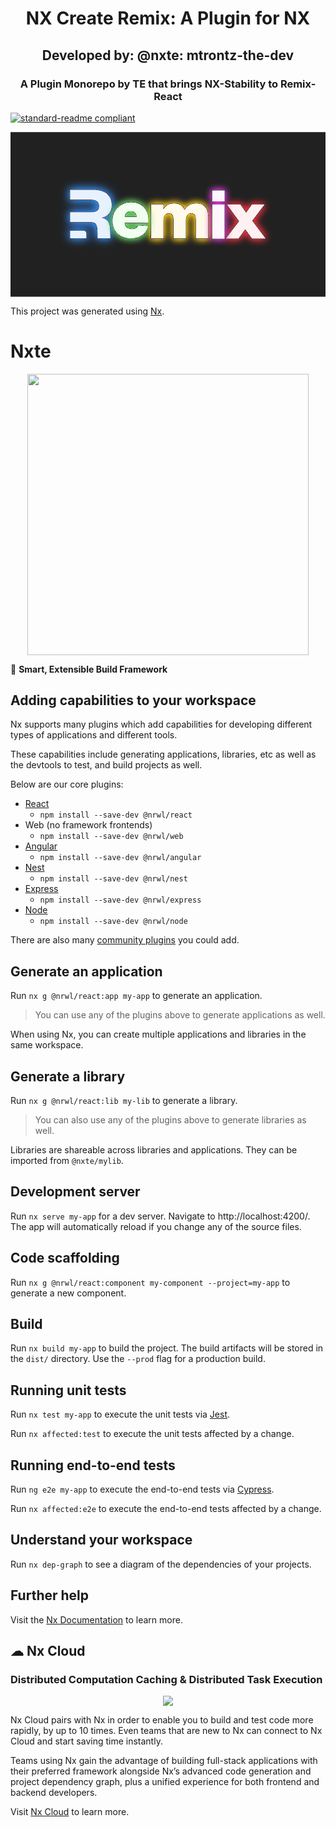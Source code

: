 <h1 style="text-align: center;">NX Create Remix: A Plugin for NX</h1>
<h2 style="text-align: center;">Developed by: @nxte: mtrontz-the-dev</h2>
<h3 style="text-align: center;">A Plugin Monorepo by TE that brings NX-Stability to Remix-React</h3>

[![standard-readme compliant](https://img.shields.io/badge/readme%20style-standard-brightgreen.svg?style=flat-square)](https://github.com/RichardLitt/standard-readme)

<p style="text-align: center;"><svg width="600" height="314" viewBox="0 0 1200 627" fill="none" xmlns="http://www.w3.org/2000/svg">
<rect width="1200" height="627" fill="#212121"/>
<g filter="url(#filter0_dd_351_34)">
<path fill-rule="evenodd" clip-rule="evenodd" d="M378.744 361.947C380.387 383.214 380.387 393.183 380.387 404.065H331.558C331.558 401.694 331.6 399.526 331.642 397.327C331.774 390.492 331.912 383.365 330.813 368.971C329.361 347.899 320.356 343.216 303.798 343.216H289.128H227V304.876H306.122C327.037 304.876 337.494 298.464 337.494 281.489C337.494 266.563 327.037 257.517 306.122 257.517H227V220H314.836C362.186 220 385.716 242.536 385.716 278.535C385.716 305.461 369.158 323.021 346.79 325.948C365.672 329.753 376.71 340.582 378.744 361.947Z" fill="#E8F2FF"/>
<path d="M227 404.065V375.483H278.63C287.254 375.483 289.126 381.929 289.126 385.772V404.065H227Z" fill="#E8F2FF"/>
</g>
<g filter="url(#filter1_dd_351_34)">
<path d="M967.943 275.524H919.548L897.523 306.474L876.079 275.524H824.206L870.862 339.467L820.148 405.745H868.544L894.336 370.416L920.127 405.745H972L920.996 337.423L967.943 275.524Z" fill="#FFF0F1"/>
</g>
<g filter="url(#filter2_dd_351_34)">
<path d="M663.111 297.105C657.605 281.922 645.723 271.411 622.83 271.411C603.414 271.411 589.504 280.171 582.549 294.477V274.915H535.602V405.135H582.549V341.193C582.549 321.631 588.055 308.784 603.414 308.784C617.614 308.784 621.091 318.127 621.091 335.938V405.135H668.038V341.193C668.038 321.631 673.254 308.784 688.903 308.784C703.102 308.784 706.29 318.127 706.29 335.938V405.135H753.237V323.383C753.237 296.229 742.804 271.411 707.16 271.411C685.425 271.411 670.066 282.506 663.111 297.105Z" fill="#FFFAEA"/>
</g>
<g filter="url(#filter3_dd_351_34)">
<path d="M486.716 354.599C482.369 364.818 474.255 369.197 461.504 369.197C447.304 369.197 435.712 361.606 434.553 345.547H525.258V332.409C525.258 297.08 502.365 267.298 459.185 267.298C418.904 267.298 388.766 296.788 388.766 337.956C388.766 379.416 418.325 404.526 459.765 404.526C493.961 404.526 517.724 387.884 524.389 358.102L486.716 354.599ZM435.133 322.773C436.871 310.51 443.537 301.167 458.606 301.167C472.516 301.167 480.05 311.094 480.63 322.773H435.133Z" fill="#F1FFF0"/>
</g>
<g filter="url(#filter4_dd_351_34)">
<path d="M768.592 275.78V406H815.538V275.78H768.592ZM768.302 263.517H815.828V222.056H768.302V263.517Z" fill="#FFF7FF"/>
</g>
<defs>
<filter id="filter0_dd_351_34" x="185" y="178" width="242.715" height="268.065" filterUnits="userSpaceOnUse" color-interpolation-filters="sRGB">
<feFlood flood-opacity="0" result="BackgroundImageFix"/>
<feColorMatrix in="SourceAlpha" type="matrix" values="0 0 0 0 0 0 0 0 0 0 0 0 0 0 0 0 0 0 127 0" result="hardAlpha"/>
<feOffset/>
<feGaussianBlur stdDeviation="21"/>
<feComposite in2="hardAlpha" operator="out"/>
<feColorMatrix type="matrix" values="0 0 0 0 0.223529 0 0 0 0 0.572549 0 0 0 0 1 0 0 0 1 0"/>
<feBlend mode="normal" in2="BackgroundImageFix" result="effect1_dropShadow_351_34"/>
<feColorMatrix in="SourceAlpha" type="matrix" values="0 0 0 0 0 0 0 0 0 0 0 0 0 0 0 0 0 0 127 0" result="hardAlpha"/>
<feOffset/>
<feGaussianBlur stdDeviation="14"/>
<feComposite in2="hardAlpha" operator="out"/>
<feColorMatrix type="matrix" values="0 0 0 0 0.223529 0 0 0 0 0.572549 0 0 0 0 1 0 0 0 0.9 0"/>
<feBlend mode="normal" in2="effect1_dropShadow_351_34" result="effect2_dropShadow_351_34"/>
<feBlend mode="normal" in="SourceGraphic" in2="effect2_dropShadow_351_34" result="shape"/>
</filter>
<filter id="filter1_dd_351_34" x="788.148" y="243.524" width="215.852" height="194.22" filterUnits="userSpaceOnUse" color-interpolation-filters="sRGB">
<feFlood flood-opacity="0" result="BackgroundImageFix"/>
<feColorMatrix in="SourceAlpha" type="matrix" values="0 0 0 0 0 0 0 0 0 0 0 0 0 0 0 0 0 0 127 0" result="hardAlpha"/>
<feOffset/>
<feGaussianBlur stdDeviation="14"/>
<feComposite in2="hardAlpha" operator="out"/>
<feColorMatrix type="matrix" values="0 0 0 0 0.960784 0 0 0 0 0.2 0 0 0 0 0.258824 0 0 0 1 0"/>
<feBlend mode="normal" in2="BackgroundImageFix" result="effect1_dropShadow_351_34"/>
<feColorMatrix in="SourceAlpha" type="matrix" values="0 0 0 0 0 0 0 0 0 0 0 0 0 0 0 0 0 0 127 0" result="hardAlpha"/>
<feOffset/>
<feGaussianBlur stdDeviation="16"/>
<feComposite in2="hardAlpha" operator="out"/>
<feColorMatrix type="matrix" values="0 0 0 0 0.960784 0 0 0 0 0.2 0 0 0 0 0.258824 0 0 0 1 0"/>
<feBlend mode="normal" in2="effect1_dropShadow_351_34" result="effect2_dropShadow_351_34"/>
<feBlend mode="normal" in="SourceGraphic" in2="effect2_dropShadow_351_34" result="shape"/>
</filter>
<filter id="filter2_dd_351_34" x="507.602" y="243.411" width="273.634" height="189.724" filterUnits="userSpaceOnUse" color-interpolation-filters="sRGB">
<feFlood flood-opacity="0" result="BackgroundImageFix"/>
<feColorMatrix in="SourceAlpha" type="matrix" values="0 0 0 0 0 0 0 0 0 0 0 0 0 0 0 0 0 0 127 0" result="hardAlpha"/>
<feOffset/>
<feGaussianBlur stdDeviation="14"/>
<feComposite in2="hardAlpha" operator="out"/>
<feColorMatrix type="matrix" values="0 0 0 0 0.996078 0 0 0 0 0.8 0 0 0 0 0.105882 0 0 0 1 0"/>
<feBlend mode="normal" in2="BackgroundImageFix" result="effect1_dropShadow_351_34"/>
<feColorMatrix in="SourceAlpha" type="matrix" values="0 0 0 0 0 0 0 0 0 0 0 0 0 0 0 0 0 0 127 0" result="hardAlpha"/>
<feOffset/>
<feGaussianBlur stdDeviation="14"/>
<feComposite in2="hardAlpha" operator="out"/>
<feColorMatrix type="matrix" values="0 0 0 0 0.996078 0 0 0 0 0.8 0 0 0 0 0.105882 0 0 0 1 0"/>
<feBlend mode="normal" in2="effect1_dropShadow_351_34" result="effect2_dropShadow_351_34"/>
<feBlend mode="normal" in="SourceGraphic" in2="effect2_dropShadow_351_34" result="shape"/>
</filter>
<filter id="filter3_dd_351_34" x="360.766" y="239.298" width="192.493" height="193.228" filterUnits="userSpaceOnUse" color-interpolation-filters="sRGB">
<feFlood flood-opacity="0" result="BackgroundImageFix"/>
<feColorMatrix in="SourceAlpha" type="matrix" values="0 0 0 0 0 0 0 0 0 0 0 0 0 0 0 0 0 0 127 0" result="hardAlpha"/>
<feOffset/>
<feGaussianBlur stdDeviation="14"/>
<feComposite in2="hardAlpha" operator="out"/>
<feColorMatrix type="matrix" values="0 0 0 0 0.419608 0 0 0 0 0.85098 0 0 0 0 0.407843 0 0 0 1 0"/>
<feBlend mode="normal" in2="BackgroundImageFix" result="effect1_dropShadow_351_34"/>
<feColorMatrix in="SourceAlpha" type="matrix" values="0 0 0 0 0 0 0 0 0 0 0 0 0 0 0 0 0 0 127 0" result="hardAlpha"/>
<feOffset/>
<feGaussianBlur stdDeviation="14"/>
<feComposite in2="hardAlpha" operator="out"/>
<feColorMatrix type="matrix" values="0 0 0 0 0.419608 0 0 0 0 0.85098 0 0 0 0 0.407843 0 0 0 1 0"/>
<feBlend mode="normal" in2="effect1_dropShadow_351_34" result="effect2_dropShadow_351_34"/>
<feBlend mode="normal" in="SourceGraphic" in2="effect2_dropShadow_351_34" result="shape"/>
</filter>
<filter id="filter4_dd_351_34" x="740.302" y="194.056" width="103.526" height="239.944" filterUnits="userSpaceOnUse" color-interpolation-filters="sRGB">
<feFlood flood-opacity="0" result="BackgroundImageFix"/>
<feColorMatrix in="SourceAlpha" type="matrix" values="0 0 0 0 0 0 0 0 0 0 0 0 0 0 0 0 0 0 127 0" result="hardAlpha"/>
<feOffset/>
<feGaussianBlur stdDeviation="14"/>
<feComposite in2="hardAlpha" operator="out"/>
<feColorMatrix type="matrix" values="0 0 0 0 0.847059 0 0 0 0 0.231373 0 0 0 0 0.823529 0 0 0 1 0"/>
<feBlend mode="normal" in2="BackgroundImageFix" result="effect1_dropShadow_351_34"/>
<feColorMatrix in="SourceAlpha" type="matrix" values="0 0 0 0 0 0 0 0 0 0 0 0 0 0 0 0 0 0 127 0" result="hardAlpha"/>
<feOffset/>
<feGaussianBlur stdDeviation="14"/>
<feComposite in2="hardAlpha" operator="out"/>
<feColorMatrix type="matrix" values="0 0 0 0 0.847059 0 0 0 0 0.231373 0 0 0 0 0.823529 0 0 0 1 0"/>
<feBlend mode="normal" in2="effect1_dropShadow_351_34" result="effect2_dropShadow_351_34"/>
<feBlend mode="normal" in="SourceGraphic" in2="effect2_dropShadow_351_34" result="shape"/>
</filter>
</defs>
</svg>
</p>

This project was generated using [Nx](https://nx.dev).




# Nxte

<p style="text-align: center;"><img src="https://raw.githubusercontent.com/nrwl/nx/master/images/nx-logo.png" width="450"></p>

🔎 **Smart, Extensible Build Framework**

## Adding capabilities to your workspace

Nx supports many plugins which add capabilities for developing different types of applications and different tools.

These capabilities include generating applications, libraries, etc as well as the devtools to test, and build projects as well.

Below are our core plugins:

- [React](https://reactjs.org)
  - `npm install --save-dev @nrwl/react`
- Web (no framework frontends)
  - `npm install --save-dev @nrwl/web`
- [Angular](https://angular.io)
  - `npm install --save-dev @nrwl/angular`
- [Nest](https://nestjs.com)
  - `npm install --save-dev @nrwl/nest`
- [Express](https://expressjs.com)
  - `npm install --save-dev @nrwl/express`
- [Node](https://nodejs.org)
  - `npm install --save-dev @nrwl/node`

There are also many [community plugins](https://nx.dev/community) you could add.

## Generate an application

Run `nx g @nrwl/react:app my-app` to generate an application.

> You can use any of the plugins above to generate applications as well.

When using Nx, you can create multiple applications and libraries in the same workspace.

## Generate a library

Run `nx g @nrwl/react:lib my-lib` to generate a library.

> You can also use any of the plugins above to generate libraries as well.

Libraries are shareable across libraries and applications. They can be imported from `@nxte/mylib`.

## Development server

Run `nx serve my-app` for a dev server. Navigate to http://localhost:4200/. The app will automatically reload if you change any of the source files.

## Code scaffolding

Run `nx g @nrwl/react:component my-component --project=my-app` to generate a new component.

## Build

Run `nx build my-app` to build the project. The build artifacts will be stored in the `dist/` directory. Use the `--prod` flag for a production build.

## Running unit tests

Run `nx test my-app` to execute the unit tests via [Jest](https://jestjs.io).

Run `nx affected:test` to execute the unit tests affected by a change.

## Running end-to-end tests

Run `ng e2e my-app` to execute the end-to-end tests via [Cypress](https://www.cypress.io).

Run `nx affected:e2e` to execute the end-to-end tests affected by a change.

## Understand your workspace

Run `nx dep-graph` to see a diagram of the dependencies of your projects.

## Further help

Visit the [Nx Documentation](https://nx.dev) to learn more.



## ☁ Nx Cloud

### Distributed Computation Caching & Distributed Task Execution

<p style="text-align: center;"><img src="https://raw.githubusercontent.com/nrwl/nx/master/images/nx-cloud-card.png"></p>

Nx Cloud pairs with Nx in order to enable you to build and test code more rapidly, by up to 10 times. Even teams that are new to Nx can connect to Nx Cloud and start saving time instantly.

Teams using Nx gain the advantage of building full-stack applications with their preferred framework alongside Nx’s advanced code generation and project dependency graph, plus a unified experience for both frontend and backend developers.

Visit [Nx Cloud](https://nx.app/) to learn more.
